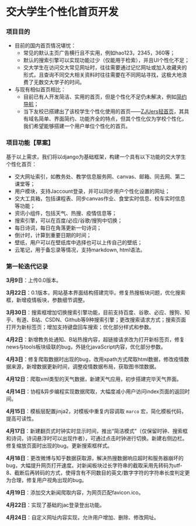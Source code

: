 # 交大学生个性化首页开发

### 项目目的
- 目前的国内首页情况堪忧：
    - 常见的默认主页广告横行且不实用，例如hao123，2345，360等；
    - 默认的搜索引擎可以实现功能过少（仅能用于检索），并且UI个性化不足；
    - 交大学生在访问交大常见网址时，往往需要通过记忆网址或加入收藏夹的形式，且查询不同交大相关资料时往往需要在不同网站寻找，这极大地浪费了无数交大学子的时间。
- 与现有相似首页相比：
    - 目前已有人开发简洁、实用的首页，但是个性化不足仍未解决，例如[简约导航](https://www.jianavi.com/)；
    - 当下友校已搭建出了该校学生个性化使用的首页——[ZJUers轻首页](https://zjuers.com/)，其具有域名简单、界面简约、功能齐全的特点，但其个性化仅为学校个性化，我们希望能够搭建一个用户单位个性化的首页。

### 项目功能【草案】

基于以上需求，我们将以django为基础框架，构建一个具有以下功能的交大学生个性化首页：

- 交大网址索引，如教务处、教学信息服务网、canvas、邮箱、同去网、第二课堂等；
- 用户模块，支持Jaccount登录，并可以同步用户个性化设置的网址；
- 交大工具箱，包括课程表、同步canvas作业、食堂实时信息、校车实时信息等功能；
- 资讯小组件，包括天气、热搜、疫情信息等；
- 搜索引擎，可以在百度/必应/谷歌/搜狗中切换；
- 每日诗词，每日在角落更新一句诗词；
- 倒计时，计算到重要日期的时间；
- 壁纸，用户可以在壁纸库中选择也可以上传自己的壁纸；
- 云笔记，用于备忘录等情况，支持markdown, html语法。

### 第一轮迭代记录

**3月9日**：上传0.0版本。

**3月22日**：0.1版本，网站基本界面结构搭建完毕。修复热搜板块问题，优化搜索框，新增疫情板块，参数细节调整。

**3月30日**：搜索框增加切换搜索引擎功能，目前支持百度、谷歌、必应、搜狗、知乎、有道、B站、CSDN、Github等9种搜索引擎；更改搜索请求方式；搜索页面打开为新标签页；增加支持键盘回车搜索；优化部分样式和参数。

**4月2日**：新增教务处通知、B站热搜内容，超链接请求改为打开新标签页，修复news与tools板块级联的bug，外链化javaScript内容，优化部分参数。

**4月3日**：修复爬取数据时出现的bug，改用xpath方式爬取html数据，修改疫情数据来源，新增数据更新时间，调整疫情数据布局，获取图书馆数据。

**4月12日**：爬取xml类型的天气数据，新建天气应用，初步搭建完毕天气界面。

**4月14日**：协程&异步编程实现数据爬取，大幅度减小用户访问index页面的返回时间。

**4月15日**：模板层配置jinja2，对模板中重复内容调取 `marco` 宏，简化模板代码，提高可读性。

**4月17日**：新建翻页式时钟实时显示时间，推出“简洁模式”（仅保留时钟、搜索框和诗词，诗词悬浮时可以出现作者），可通过点击时钟进行切换。新建右侧边栏。修复缩放页面时出现的bug。更新搜索框样式。

**4月18日**：更改微博与知乎数据获取源，解决热搜数据响应超时和服务器崩坏的bug，大幅提升网页打开速度。对新闻板块过长字符串的截取采用先转码为utf-8、截断后再转码的方式，使得含有不同数目的英文/数字字符的字符串长度判定更为合理，修复用户视角出现的bug。

**4月19日**：添加交大新闻爬取内容，为网页匹配favicon.ico。

**4月22日**：实现了基础的jac登录登出功能。

**4月24日**：自定义网址内容实现，允许用户增加、删除、修改网址。
